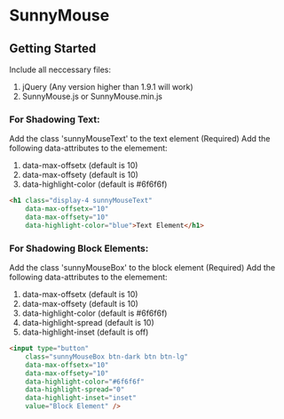 # SunnyMouse

## Getting Started
Include all neccessary files:
<ol>
<li>jQuery (Any version higher than 1.9.1 will work)</li>
<li>SunnyMouse.js or SunnyMouse.min.js</li>
</ol>

### For Shadowing Text:
Add the class 'sunnyMouseText' to the text element (Required)
Add the following data-attributes to the elemement:
<ol>
<li>data-max-offsetx (default is 10)</li>
<li>data-max-offsety (default is 10)</li>
<li>data-highlight-color (default is #6f6f6f)</li>
</ol>


```html
<h1 class="display-4 sunnyMouseText" 
    data-max-offsetx="10" 
    data-max-offsety="10" 
    data-highlight-color="blue">Text Element</h1>
```

### For Shadowing Block Elements:
Add the class 'sunnyMouseBox' to the block element (Required)
Add the following data-attributes to the elemement:
<ol>
<li>data-max-offsetx (default is 10)</li>
<li>data-max-offsety (default is 10)</li>
<li>data-highlight-color (default is #6f6f6f)</li>
<li>data-highlight-spread (default is 10)</li>
<li>data-highlight-inset (default is off)</li>
</ol>


```html
<input type="button"
    class="sunnyMouseBox btn-dark btn btn-lg"
    data-max-offsetx="10"
    data-max-offsety="10"
    data-highlight-color="#6f6f6f"
    data-highlight-spread="0"
    data-highlight-inset="inset"
    value="Block Element" />
```
